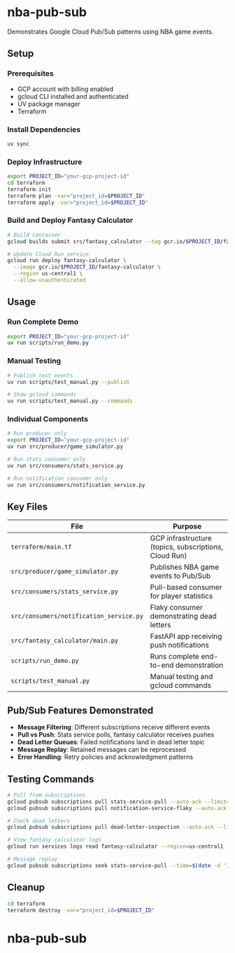 # nba-pub-sub

Demonstrates Google Cloud Pub/Sub patterns using NBA game events.

## Setup

### Prerequisites
- GCP account with billing enabled
- gcloud CLI installed and authenticated
- UV package manager
- Terraform

### Install Dependencies
```bash
uv sync
```

### Deploy Infrastructure
```bash
export PROJECT_ID="your-gcp-project-id"
cd terraform
terraform init
terraform plan -var="project_id=$PROJECT_ID"
terraform apply -var="project_id=$PROJECT_ID"
```

### Build and Deploy Fantasy Calculator
```bash
# Build container
gcloud builds submit src/fantasy_calculator --tag gcr.io/$PROJECT_ID/fantasy-calculator

# Update Cloud Run service
gcloud run deploy fantasy-calculator \
  --image gcr.io/$PROJECT_ID/fantasy-calculator \
  --region us-central1 \
  --allow-unauthenticated
```

## Usage

### Run Complete Demo
```bash
export PROJECT_ID="your-gcp-project-id"
uv run scripts/run_demo.py
```

### Manual Testing
```bash
# Publish test events
uv run scripts/test_manual.py --publish

# Show gcloud commands
uv run scripts/test_manual.py --commands
```

### Individual Components
```bash
# Run producer only
export PROJECT_ID="your-gcp-project-id"
uv run src/producer/game_simulator.py

# Run stats consumer only
uv run src/consumers/stats_service.py

# Run notification consumer only
uv run src/consumers/notification_service.py
```

## Key Files

| File | Purpose |
|------|---------|
| `terraform/main.tf` | GCP infrastructure (topics, subscriptions, Cloud Run) |
| `src/producer/game_simulator.py` | Publishes NBA game events to Pub/Sub |
| `src/consumers/stats_service.py` | Pull-based consumer for player statistics |
| `src/consumers/notification_service.py` | Flaky consumer demonstrating dead letters |
| `src/fantasy_calculator/main.py` | FastAPI app receiving push notifications |
| `scripts/run_demo.py` | Runs complete end-to-end demonstration |
| `scripts/test_manual.py` | Manual testing and gcloud commands |

## Pub/Sub Features Demonstrated

- **Message Filtering**: Different subscriptions receive different events
- **Pull vs Push**: Stats service polls, fantasy calculator receives pushes
- **Dead Letter Queues**: Failed notifications land in dead letter topic
- **Message Replay**: Retained messages can be reprocessed
- **Error Handling**: Retry policies and acknowledgment patterns

## Testing Commands

```bash
# Pull from subscriptions
gcloud pubsub subscriptions pull stats-service-pull --auto-ack --limit=5
gcloud pubsub subscriptions pull notification-service-flaky --auto-ack --limit=5

# Check dead letters
gcloud pubsub subscriptions pull dead-letter-inspection --auto-ack --limit=5

# View fantasy calculator logs
gcloud run services logs read fantasy-calculator --region=us-central1

# Message replay
gcloud pubsub subscriptions seek stats-service-pull --time=$(date -d '1 hour ago' --iso-8601)
```

## Cleanup
```bash
cd terraform
terraform destroy -var="project_id=$PROJECT_ID"
```
# nba-pub-sub
